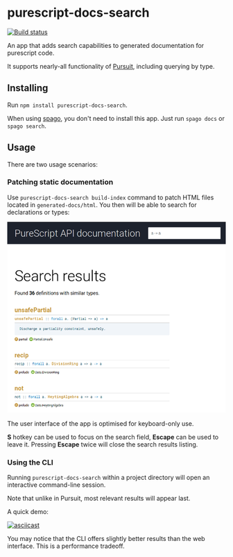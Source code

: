 # purescript-docs-search

[![Build status](https://travis-ci.org/spacchetti/purescript-docs-search.svg?branch=master)](https://travis-ci.org/spacchetti/purescript-docs-search)

An app that adds search capabilities to generated documentation for purescript code.

It supports nearly-all functionality of [Pursuit](https://github.com/purescript/pursuit), including querying by type.

## Installing

Run `npm install purescript-docs-search`.

When using [spago](https://github.com/spacchetti/spago), you don't need to install this app. Just run `spago docs` or `spago search`.

## Usage

There are two usage scenarios:

### Patching static documentation

Use `purescript-docs-search build-index` command to patch HTML files located in `generated-docs/html`. You then will be able to search for declarations or types:

![Preview](preview.png)

The user interface of the app is optimised for keyboard-only use.

**S** hotkey can be used to focus on the search field, **Escape** can be used to leave it. Pressing **Escape** twice will close the search results listing.

### Using the CLI

Running `purescript-docs-search` within a project directory will open an interactive command-line session.

Note that unlike in Pursuit, most relevant results will appear last.

A quick demo:

[![asciicast](https://asciinema.org/a/Hexie5JoWjlAqLqv2IgafIdb9.svg)](https://asciinema.org/a/Hexie5JoWjlAqLqv2IgafIdb9)

You may notice that the CLI offers slightly better results than the web interface. This is a performance tradeoff.
